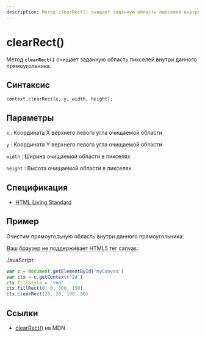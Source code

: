 ```yaml
---
description: Метод clearRect() очищает заданную область пикселей внутри данного прямоугольника
---
```


# clearRect()

Метод **`clearRect()`** очищает заданную область пикселей внутри данного прямоугольника.

## Синтаксис

```
context.clearRect(x, y, width, height);
```

## Параметры

`x`
: Координата X верхнего левого угла очищаемой области

`y`
: Координата Y верхнего левого угла очищаемой области

`width`
: Ширина очищаемой области в пикселях

`height`
: Высота очищаемой области в пикселях

## Спецификация

- [HTML Living Standard](https://html.spec.whatwg.org/multipage/canvas.html#dom-context-2d-clearrect)

## Пример

Очистим прямоугольную область внутри данного прямоугольника:

<canvas id="myCanvas" width="300" height="150" style="border:1px solid #d3d3d3;background:#ffffff;">
Ваш браузер не поддерживает HTML5 тег canvas.
</canvas>
<script>
var c=document.getElementById("myCanvas");
var canvOK=1;
try {c.getContext("2d");}
catch (er) {canvOK=0;}
if (canvOK==1){
var ctx=c.getContext("2d");
ctx.fillStyle="red";
ctx.fillRect(0,0,300,150);
ctx.clearRect(20,20,100,50);}
</script>

JavaScript:

```js
var c = document.getElementById('myCanvas')
var ctx = c.getContext('2d')
ctx.fillStyle = 'red'
ctx.fillRect(0, 0, 300, 150)
ctx.clearRect(20, 20, 100, 50)
```

## Ссылки

- [clearRect()](https://developer.mozilla.org/ru/docs/Web/API/CanvasRenderingContext2D/clearRect) на MDN
